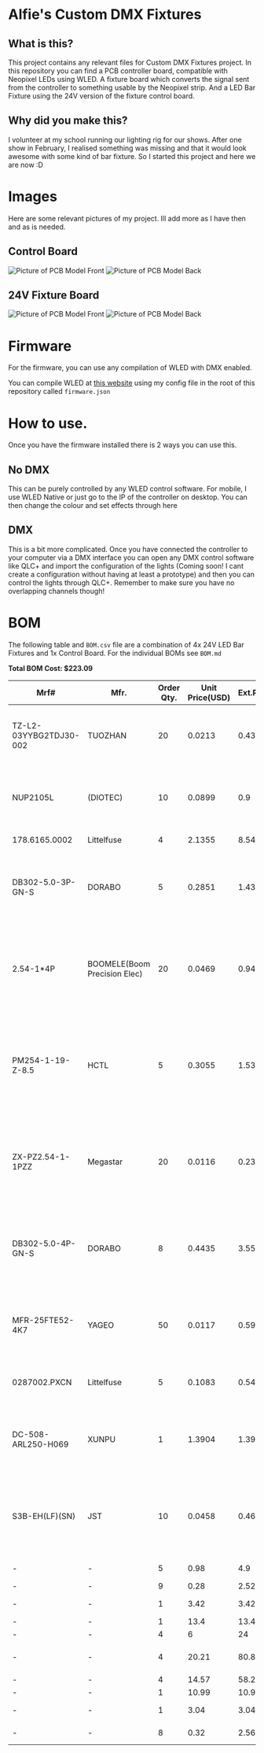 # Alfie's Custom DMX Fixtures
## What is this?
This project contains any relevant files for Custom DMX Fixtures project. In this repository you can find a PCB controller board, compatible with Neopixel LEDs using WLED. A fixture board which converts the signal sent from the controller to something usable by the Neopixel strip. And a LED Bar Fixture using the 24V version of the fixture control board.

## Why did you make this?
I volunteer at my school running our lighting rig for our shows. After one show in February, I realised something was missing and that it would look awesome with some kind of bar fixture. So I started this project and here we are now :D

# Images
Here are some relevant pictures of my project. Ill add more as I have then and as is needed.

## Control Board
![Picture of PCB Model Front](./Images/PCB-Model-Front.png)
![Picture of PCB Model Back](./Images/PCB-Model-Back.png)

## 24V Fixture Board
![Picture of PCB Model Front](./Images/24F-PCB-Model-Front.png)
![Picture of PCB Model Back](./Images/24F-PCB-Model-Back.png)

# Firmware
For the firmware, you can use any compilation of WLED with DMX enabled.

You can compile WLED at [this website](https://wled-compile.github.io/?lang=en) using my config file in the root of this repository called `firmware.json`

# How to use.
Once you have the firmware installed there is 2 ways you can use this.

## No DMX
This can be purely controlled by any WLED control software. For mobile, I use WLED Native or just go to the IP of the controller on desktop. You can then change the colour and set effects through here

## DMX
This is a bit more complicated. Once you have connected the controller to your computer via a DMX interface you can open any DMX control software like QLC+ and import the configuration of the lights (Coming soon! I cant create a configuration without having at least a prototype) and then you can control the lights through QLC+. Remember to make sure you have no overlapping channels though!


# BOM
The following table and `BOM.csv` file are a combination of 4x 24V LED Bar Fixtures and 1x Control Board. For the individual BOMs see `BOM.md`

**Total BOM Cost: $223.09**

|Mrf#                  |Mfr.                        |Order Qty.|Unit Price(USD)|Ext.Price(USD)|LCSC#    |Package                         |Min|Mult|SPQ |Availability|Stock Status|Customer Notes|Description                                                                                                                 |Product Link                                                                                                                                                                                                                                                                                                                                                                                                                                                                                                                                                  |
|----------------------|----------------------------|----------|---------------|--------------|---------|--------------------------------|---|----|----|------------|------------|--------------|----------------------------------------------------------------------------------------------------------------------------|--------------------------------------------------------------------------------------------------------------------------------------------------------------------------------------------------------------------------------------------------------------------------------------------------------------------------------------------------------------------------------------------------------------------------------------------------------------------------------------------------------------------------------------------------------------|
|TZ-L2-03YYBG2TDJ30-002|TUOZHAN                     |20        |0.0213         |0.43          |C779432  |Through Hole,D=3mm              |20 |20  |1000|300         |In Stock    |              |Emerald Green 3mm Round Lens Through Hole,D=3mm LED Indication - Discrete ROHS                                              |https://lcsc.com/product-detail/led-indication-discrete_tuozhan-tz-l2-03yybg2tdj30-002_C779432.html                                                                                                                                                                                                                                                                                                                                                                                                                                                           |
|NUP2105L              |(DIOTEC)                    |10        |0.0899         |0.9           |C3700834 |SOT-23-3                        |5  |5   |3000|45          |In Stock    |              |8A@8/20us 350W 44V 26.2V 24V SOT-23-3 ESD and Surge Protection (TVS/ESD) ROHS                                               |https://lcsc.com/product-detail/esd-and-surge-protection-tvs-esd_diotec-nup2105l_C3700834.html                                                                                                                                                                                                                                                                                                                                                                                                                                                                |
|178.6165.0002         |Littelfuse                  |4         |2.1355         |8.54          |C207061  |Through Hole                    |1  |1   |500 |2007        |In Stock    |              |Through Hole Fuseholders ROHS                                                                                               |https://lcsc.com/product-detail/fuseholders_littelfuse-178-6165-0002_C207061.html                                                                                                                                                                                                                                                                                                                                                                                                                                                                             |
|DB302-5.0-3P-GN-S     |DORABO                      |5         |0.2851         |1.43          |C2997276 |P=5mm                           |5  |5   |500 |1085        |In Stock    |              |1x3P -40℃~+105℃ 30A 300V Green Through Hole 5mm 1 3 P=5mm Screw Terminal Blocks ROHS                                        |https://lcsc.com/product-detail/screw-terminal-blocks_dorabo-db302-5-0-3p-gn-s_C2997276.html                                                                                                                                                                                                                                                                                                                                                                                                                                                                  |
|2.54-1*4P             |BOOMELE(Boom Precision Elec)|20        |0.0469         |0.94          |C2718488 |Through Hole,P=2.54mm           |10 |10  |1000|38270       |In Stock    |              |2.54mm 1 3A 4P Bronze -40℃~+105℃ Through Hole 1x4P Top Square Hole Through Hole,P=2.54mm Female Headers ROHS                |https://lcsc.com/product-detail/female-headers_boomele-boom-precision-elec-2-54-1-4p_C2718488.html                                                                                                                                                                                                                                                                                                                                                                                                                                                            |
|PM254-1-19-Z-8.5      |HCTL                        |5         |0.3055         |1.53          |C2897382 |Through Hole,P=2.54mm           |5  |5   |120 |6380        |In Stock    |              |2.54mm 1 3A Copper Alloy 19P -40℃~+105℃ Through Hole 1x19P 8.5mm Top Square Hole Through Hole,P=2.54mm Female Headers ROHS  |https://lcsc.com/product-detail/female-headers_hctl-pm254-1-19-z-8-5_C2897382.html                                                                                                                                                                                                                                                                                                                                                                                                                                                                            |
|ZX-PZ2.54-1-1PZZ      |Megastar                    |20        |0.0116         |0.23          |C7501259 |Through Hole,P=2.54mm           |20 |20  |2000|33300       |In Stock    |              |Gold 3A Through Hole Pin Header 2.5mm 1P 6mm -40℃~+105℃ 3mm 2.54mm Brass Black 1 1x1P Through Hole,P=2.54mm Pin Headers ROHS|https://lcsc.com/product-detail/pin-headers_megastar-zx-pz2-54-1-1pzz_C7501259.html                                                                                                                                                                                                                                                                                                                                                                                                                                                                           |
|DB302-5.0-4P-GN-S     |DORABO                      |8         |0.4435         |3.55          |C5143708 |Through Hole,P=5mm              |1  |1   |200 |647         |In Stock    |              |20A 1x4P -40℃~+105℃ 300V Green Through Hole 5mm 1 4 Through Hole,P=5mm Screw Terminal Blocks ROHS                           |https://lcsc.com/product-detail/screw-terminal-blocks_dorabo-db302-5-0-4p-gn-s_C5143708.html                                                                                                                                                                                                                                                                                                                                                                                                                                                                  |
|MFR-25FTE52-4K7       |YAGEO                       |50        |0.0117         |0.59          |C173023  |Through Hole,D2.4xL6.3mm        |50 |50  |5000|62150       |In Stock    |              |Metal Film Resistor 4.7kΩ 250mW ±50ppm/℃ ±1% Through Hole,D2.4xL6.3mm Through Hole Resistors ROHS                           |https://lcsc.com/product-detail/through-hole-resistors_yageo-mfr-25fte52-4k7_C173023.html                                                                                                                                                                                                                                                                                                                                                                                                                                                                     |
|0287002.PXCN          |Littelfuse                  |5         |0.1083         |0.54          |C142680  |-                               |5  |5   |2000|2320        |In Stock    |              |32V 1kA Blade Fuse 2A Automotive Fuses ROHS                                                                                 |https://lcsc.com/product-detail/automotive-fuses_littelfuse-0287002-pxcn_C142680.html                                                                                                                                                                                                                                                                                                                                                                                                                                                                         |
|DC-508-ARL250-H069    |XUNPU                       |1         |1.3904         |1.39          |C34388679|Through Hole                    |1  |1   |400 |357         |In Stock    |              |Right Angle DC Power Jack -40℃~+85℃ 2.5mm 5.7mm 20A 30V Through Hole DC Power Connectors ROHS                               |https://lcsc.com/product-detail/dc-power-connectors_xunpu-dc-508-arl250-h069_C34388679.html                                                                                                                                                                                                                                                                                                                                                                                                                                                                   |
|S3B-EH(LF)(SN)        |JST                         |10        |0.0458         |0.46          |C263754  |Through Hole,Right Angle,P=2.5mm|10 |10  |1000|60          |In Stock    |              |1x3P 3P EH Tin 3 -25℃~+85℃ 3A 1 2.5mm Brass Right Angle Through Hole,Right Angle,P=2.5mm Wire To Board Connector ROHS       |https://lcsc.com/product-detail/wire-to-board-connector_jst-s3b-eh-lf-sn_C263754.html                                                                                                                                                                                                                                                                                                                                                                                                                                                                         |
|-                     |-                           |5         |0.98           |4.9           |-        |-                               |-  |-   |-   |-           |-           |              |LM2596                                                                                                                      |https://www.aliexpress.com/item/1005004904872120.html?spm=a2g0o.productlist.main.1.648c541bqH9rJl&algo_pvid=3365030b-ba65-48ef-b795-25a7323940d2&algo_exp_id=3365030b-ba65-48ef-b795-25a7323940d2-0&pdp_ext_f=%7B%22order%22%3A%224923%22%2C%22eval%22%3A%221%22%7D&pdp_npi=4%40dis%21GBP%210.98%210.98%21%21%211.31%211.31%21%40210385a817511532162265793e9d93%2112000030968453860%21sea%21UK%216246721987%21X&curPageLogUid=SCB0lC5DUt0Q&utparam-url=scene%3Asearch%7Cquery_from%3A                                                                         |
|-                     |-                           |9         |0.28           |2.52          |-        |-                               |-  |-   |-   |-           |-           |              |RS-485 TTL                                                                                                                  |https://www.aliexpress.com/item/1005005737922222.html?spm=a2g0o.cart.0.0.29fc38dazYWvCI&mp=1&pdp_npi=5%40dis%21GBP%21GBP%202.28%21GBP%201.49%21%21GBP%201.49%21%21%21%402103846917511531537767901edbce%211200004452696347                                                                                                                                                                                                                                                                                                                                     |
|-                     |-                           |1         |3.42           |3.42          |-        |-                               |-  |-   |-   |-           |-           |              |ESP32-DevKitC                                                                                                               |https://www.aliexpress.com/item/1005007820190456.html?spm=a2g0o.productlist.main.1.3c437abdXeRiKL&algo_pvid=a9f971fb-d5f2-470f-8ec5-9bb780a11c0e&algo_exp_id=a9f971fb-d5f2-470f-8ec5-9bb780a11c0e-0&pdp_ext_f=%7B%22order%22%3A%22911%22%2C%22eval%22%3A%221%22%7D&pdp_npi=4%40dis%21GBP%212.21%211.49%21%21%2121.10%2114.22%21%4021038da617511538383186262ec7d4%2112000042325137321%21sea%21UK%216246721987%21X&curPageLogUid=NeRNsyLEpTQ8&utparam-url=scene%3Asearch%7Cquery_from%3A                                                                        |
|-                     |-                           |1         |13.4           |13.4          |-        |-                               |-  |-   |-   |-           |-           |              |Control Board PCB                                                                                                           |                                                                                                                                                                                                                                                                                                                                                                                                                                                                                                                                                              |
|-                     |-                           |4         |6              |24            |-        |-                               |-  |-   |-   |-           |-           |              |24V Fixture PCB                                                                                                             |                                                                                                                                                                                                                                                                                                                                                                                                                                                                                                                                                              |
|-                     |-                           |4         |20.21          |80.84         |-        |-                               |-  |-   |-   |-           |-           |              |Polycarbonate Tube                                                                                                          |https://www.ebay.co.uk/itm/276693351932?_skw=frosted+round+rigid+polycarbonate+tube&itmmeta=01K04KKFDF3AJ286QVF0MJMHY5&hash=item406c357dfc%3Ag%3AltAAAOSwSiBnE-rc&itmprp=enc%3AAQAKAAAA4FkggFvd1GGDu0w3yXCmi1f7aXwdpIx9IYPY3Br8vi7vcu88WAFKXgSIObTo99wU94qLx%2F4q%2B8mSy8yiOFfK2O9yquNEseovPOWru4rv4ONDsM%2FCkBpKu4MNbLXtH8TfDre93db7qzknJPlWCpg3coSkv4xKbH2xQ5bO3E0Tuu97E%2F3SG4%2FbP1yk3JdD4ooG5DHvHmOt1lcXt3%2F71JB3%2FbCF74wIcgGMwe5mazzk4QTK2%2B6wlIg3E3qEpVTSkJJrFB8WyLjw0a2LjLRXMIImqgTV%2BJngFIAjqnugciSfxVUS%7Ctkp%3ABk9SR-72zZOBZg&var=2560126467598|
|-                     |-                           |4         |14.57          |58.28         |-        |-                               |-  |-   |-   |-           |-           |              |WS2811-COB                                                                                                                  |https://www.aliexpress.com/item/1005008502347105.html?algo_exp_id=5c1c1235-e70a-4246-a32f-a700219098fe-4&pdp_ext_f=%7B%22order%22%3A%2231%22%2C%22eval%22%3A%221%22%7D&pdp_npi=4%40dis!GBP!10.65!5.05!!!14.16!6.72!%4021038df617509815831908318e4312!12000045561188117!sea!UK!0!ABX&curPageLogUid=G9q3zAPoAXfc&utparam-url=scene%3Asearch%7Cquery_from%3A                                                                                                                                                                                                     |
|-                     |-                           |1         |10.99          |10.99         |-        |-                               |-  |-   |-   |-           |-           |              |24V 10A PSU                                                                                                                 |https://www.aliexpress.com/item/1005005763465796.html?spm=a2g0o.cart.0.0.155638darvq6KW&mp=1&pdp_npi=5%40dis%21GBP%21GBP%208.33%21GBP%208.33%21%21GBP%208.33%21%21%21%402103963717533502035943943e99db%2112000034265307623%21ct%21UK%216246721987%21%211%210                                                                                                                                                                                                                                                                                                  |
|-                     |-                           |1         |3.04           |3.04          |-        |-                               |-  |-   |-   |-           |-           |              |DMX Input                                                                                                                   |https://www.aliexpress.com/item/1005007432049215.html?spm=a2g0o.productlist.main.5.16547d36LxjoCa&algo_pvid=45811b24-a078-4e17-af7d-c0fac50111f5&algo_exp_id=45811b24-a078-4e17-af7d-c0fac50111f5-4&pdp_ext_f=%7B%22order%22%3A%22289%22%2C%22eval%22%3A%221%22%7D&pdp_npi=4%40dis%21USD%213.04%213.04%21%21%213.04%213.04%21%40211b815c17533503935243532e9857%2112000040758600589%21sea%21UK%216246721987%21X&curPageLogUid=vV8bw7n6iAWJ&utparam-url=scene%3Asearch%7Cquery_from%3A                                                                          |
|-                     |-                           |8         |0.32           |2.56          |-        |-                               |-  |-   |-   |-           |-           |              |Fixture Connectors                                                                                                          |https://www.aliexpress.com/item/1005002920441877.html?spm=a2g0o.productlist.main.17.43a51e24Vo5Vvb&algo_pvid=c1b3e4c4-fd95-47fd-973d-1b4b3ff86cb8&algo_exp_id=c1b3e4c4-fd95-47fd-973d-1b4b3ff86cb8-16&pdp_ext_f=%7B%22order%22%3A%2212%22%2C%22eval%22%3A%221%22%7D&pdp_npi=4%40dis%21USD%210.16%210.12%21%21%210.16%210.12%21%40210384cc17533504720682578efd31%2112000022803273504%21sea%21UK%216246721987%21X&curPageLogUid=EQ0dn1qLd6nB&utparam-url=scene%3Asearch%7Cquery_from%3A                                                                         |
